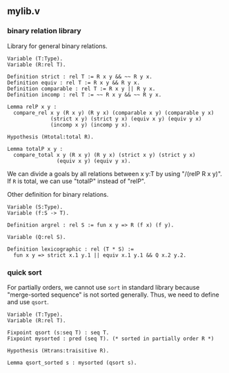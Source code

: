 ## mylib.v

### binary relation library

Library for general binary relations.

```Coq
Variable (T:Type).
Variable (R:rel T).

Definition strict : rel T := R x y && ~~ R y x.
Definition equiv : rel T := R x y && R y x.
Definition comparable : rel T := R x y || R y x.
Definition incomp : rel T := ~~ R x y && ~~ R y x.

Lemma relP x y :
  compare_rel x y (R x y) (R y x) (comparable x y) (comparable y x)
              (strict x y) (strict y x) (equiv x y) (equiv y x)
              (incomp x y) (incomp y x).

Hypothesis (Htotal:total R).

Lemma totalP x y :
  compare_total x y (R x y) (R y x) (strict x y) (strict y x)
                (equiv x y) (equiv y x).
```

We can divide a goals by all relations between x y:T by using "/(relP R x y)".
If `R` is total, we can use "totalP" instead of "relP".

Other definition for binary relations.
```Coq
Variable (S:Type).
Variable (f:S -> T).

Definition argrel : rel S := fun x y => R (f x) (f y).

Variable (Q:rel S).

Definition lexicographic : rel (T * S) :=
  fun x y => strict x.1 y.1 || equiv x.1 y.1 && Q x.2 y.2.
```

### quick sort
For partially orders, we cannot use `sort` in standard library because "merge-sorted sequence" is not sorted generally.
Thus, we need to define and use `qsort`.
```Coq
Variable (T:Type).
Variable (R:rel T).

Fixpoint qsort (s:seq T) : seq T.
Fixpoint mysorted : pred (seq T). (* sorted in partially order R *)

Hypothesis (Htrans:traisitive R).

Lemma qsort_sorted s : mysorted (qsort s).
```
